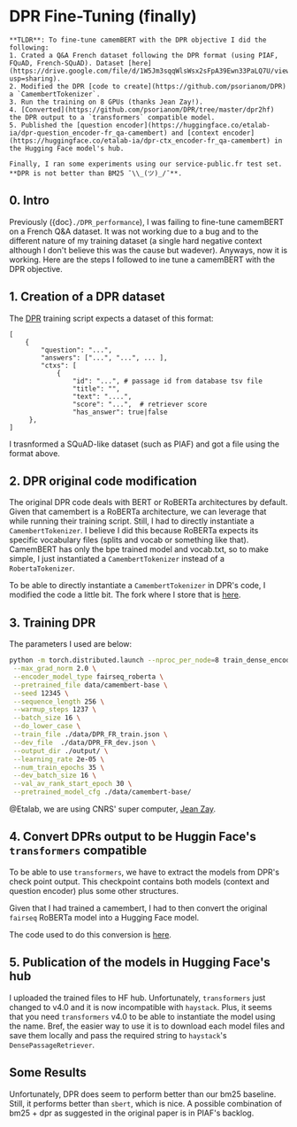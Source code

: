 # DPR Fine-Tuning (finally)

```{hint}
**TLDR**: To fine-tune camemBERT with the DPR objective I did the following:
1. Crated a Q&A French dataset following the DPR format (using PIAF, FQuAD, French-SQuAD). Dataset [here](https://drive.google.com/file/d/1W5Jm3sqqWlsWsx2sFpA39Ewn33PaLQ7U/view?usp=sharing).
2. Modified the DPR [code to create](https://github.com/psorianom/DPR) a `CamembertTokenizer`.
3. Run the training on 8 GPUs (thanks Jean Zay!).
4. [Converted](https://github.com/psorianom/DPR/tree/master/dpr2hf) the DPR output to a `transformers` compatible model.
5. Published the [question encoder](https://huggingface.co/etalab-ia/dpr-question_encoder-fr_qa-camembert) and [context encoder](https://huggingface.co/etalab-ia/dpr-ctx_encoder-fr_qa-camembert) in the Hugging Face model's hub.

Finally, I ran some experiments using our service-public.fr test set. **DPR is not better than BM25 ¯\\_(ツ)_/¯**.

```

## 0. Intro

Previously ({doc}`./DPR_performance`), I was failing to fine-tune camemBERT on a French Q&A dataset. It was not working due to a bug and to the different nature of my training dataset (a single hard negative context although I don't believe this was the cause but wadever). Anyways, now it is working. Here are the steps I followed to ine tune a camemBERT with the DPR objective.

## 1. Creation of a DPR dataset

The [DPR](https://github.com/facebookresearch/DPR) training script expects a dataset of this format: 

```
[
    {
        "question": "...",
        "answers": ["...", "...", ... ],
        "ctxs": [
            {
                "id": "...", # passage id from database tsv file
                "title": "",
                "text": "....",
                "score": "...",  # retriever score
                "has_answer": true|false
     },
]
```

I trasnformed a SQuAD-like dataset (such as PIAF) and got a file using the format above.

## 2. DPR original code modification

The original DPR code deals with BERT or RoBERTa architectures by default. Given that camembert is a RoBERTa architecture, we can leverage that while running their training script. Still, I had to directly instantiate a `CamembertTokenizer`. I believe I did this because RoBERTa expects its specific vocabulary files (splits and vocab or something like that). CamemBERT has only the bpe trained model and vocab.txt, so to make simple, I just instantiated a `CamembertTokenizer` instead of a `RobertaTokenizer`.

To be able to directly instantiate a `CamembertTokenizer` in DPR's code, I modified the code a little bit. The fork where I store that is [here](https://github.com/psorianom/DPR).


## 3. Training DPR

The parameters I used are below: 
```bash
python -m torch.distributed.launch --nproc_per_node=8 train_dense_encoder.py \
 --max_grad_norm 2.0 \
 --encoder_model_type fairseq_roberta \
 --pretrained_file data/camembert-base \
 --seed 12345 \
 --sequence_length 256 \
 --warmup_steps 1237 \
 --batch_size 16 \
 --do_lower_case \
 --train_file ./data/DPR_FR_train.json \
 --dev_file  ./data/DPR_FR_dev.json \
 --output_dir ./output/ \
 --learning_rate 2e-05 \
 --num_train_epochs 35 \
 --dev_batch_size 16 \
 --val_av_rank_start_epoch 30 \
 --pretrained_model_cfg ./data/camembert-base/
```

@Etalab, we are using CNRS' super computer, [Jean Zay](http://www.idris.fr/eng/jean-zay/jean-zay-presentation-eng.html).


## 4. Convert DPRs output to be Huggin Face's `transformers` compatible

To be able to use `transformers`, we have to extract the models from DPR's check point output. This checkpoint contains both models (context and question encoder) plus some other structures.

Given that I had trained a camembert, I had to then convert the original `fairseq` RoBERTa model into a Hugging Face model.

The code used to do this conversion is [here](https://github.com/psorianom/DPR/tree/master/dpr2hf).

## 5. Publication of the models in Hugging Face's hub

I uploaded the trained files to HF hub. Unfortunately, `transformers` just changed to v4.0 and it is now incompatible with `haystack`. Plus, it seems that you need `transformers` v4.0 to be able to instantiate the model using the name. Bref, the easier way to use it is to download each model files and save them locally and pass the required string to `haystack`'s `DensePassageRetriever`. 

## Some Results

Unfortunately, DPR does seem to perform better than our bm25 baseline. Still, it performs better than `sbert`, which is nice. A possible combination of bm25 + dpr as suggested in the original paper is in PIAF's backlog.


